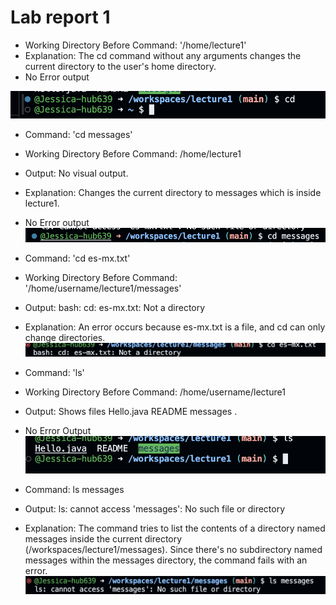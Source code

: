 # Lab report 1

* Working Directory Before Command: '/home/lecture1'
* Explanation: The cd command without any arguments changes the current directory to the user's home directory.
* No Error output

![Alt text](first.png)

* Command: 'cd messages'
* Working Directory Before Command: /home/lecture1
* Output: No visual output.
* Explanation: Changes the current directory to messages which is inside lecture1.
* No Error output
  ![Alt text](third.png)

* Command: 'cd es-mx.txt'
* Working Directory Before Command: '/home/username/lecture1/messages'
* Output: bash: cd: es-mx.txt: Not a directory
* Explanation: An error occurs because es-mx.txt is a file, and cd can only change directories.
   ![Alt text](fourth.png)


* Command: 'ls'
* Working Directory Before Command: /home/username/lecture1
* Output: Shows files Hello.java  README  messages .
* No Error Output
 ![Alt text](second.png)

* Command: ls messages
* Output: ls: cannot access 'messages': No such file or directory
* Explanation: The command tries to list the contents of a directory named messages inside the current directory (/workspaces/lecture1/messages). Since there's no subdirectory named messages within the messages directory, the command fails with an error.
 ![Alt text](fifth.png)
